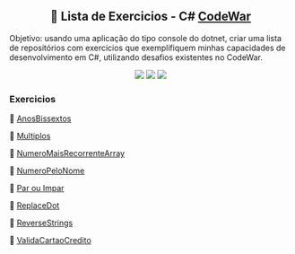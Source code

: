 ## <h2 align="center">:bookmark_tabs: Lista de Exercicios - C# [CodeWar](https://www.codewars.com/) </h2>
Objetivo: usando uma aplicação do tipo console do dotnet, criar uma lista de repositórios com exercicios que exemplifiquem minhas capacidades de desenvolvimento em C#, utilizando desafios existentes no CodeWar.

<p align="center">
  <img src="https://img.shields.io/static/v1?label=.Net&message=framework&color=blue&style=for-the-badge&logo=.Net"/>  
  <img src="https://img.shields.io/static/v1?label=CSharp&message=language&color=blue&style=for-the-badge&logo=CSharp"/>  
  <img src="http://img.shields.io/static/v1?label=STATUS&message=ANDAMENTO&color=yellow&style=for-the-badge"/>
</p>

### Exercicios 

:small_blue_diamond: [AnosBissextos](https://github.com/viniciusgdfurtado/CodeWar/tree/main/AnosBissextos)

:small_blue_diamond: [Multiplos](https://github.com/viniciusgdfurtado/CodeWar/tree/main/Multiplos)

:small_blue_diamond: [NumeroMaisRecorrenteArray](https://github.com/viniciusgdfurtado/CodeWar/tree/main/NumeroMaisRecorrenteArray)

:small_blue_diamond: [NumeroPeloNome](https://github.com/viniciusgdfurtado/CodeWar/tree/main/NumeroPeloNome)

:small_blue_diamond: [Par ou Impar](https://github.com/viniciusgdfurtado/CodeWar/tree/main/Par_Impar)

:small_blue_diamond: [ReplaceDot](https://github.com/viniciusgdfurtado/CodeWar/tree/main/ReplaceDot)

:small_blue_diamond: [ReverseStrings](https://github.com/viniciusgdfurtado/CodeWar/tree/main/ReverseStrings)

:small_blue_diamond: [ValidaCartaoCredito](https://github.com/viniciusgdfurtado/CodeWar/tree/main/ValidaCartaoCredito)

